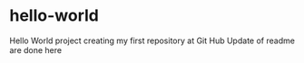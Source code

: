 # hello-world
Hello World project creating my first repository at Git Hub
Update of readme are done here
